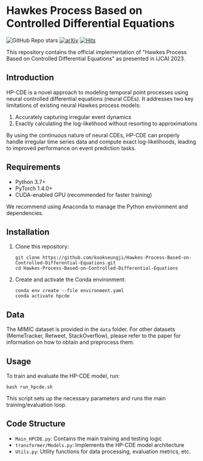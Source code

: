 # Hawkes Process Based on Controlled Differential Equations

![GitHub Repo stars](https://img.shields.io/github/stars/kookseungji/Hawkes-Process-Based-on-Controlled-Differential-Equations)
 [![arXiv](https://img.shields.io/badge/arXiv-2305.07031-b31b1b.svg)](https://arxiv.org/abs/2305.07031) [![Hits](https://hits.seeyoufarm.com/api/count/incr/badge.svg?url=https%3A%2F%2Fgithub.com%2Fkookseungji%2FHawkes-Process-Based-on-Controlled-Differential-Equations&count_bg=%2379C83D&title_bg=%23555555&icon=&icon_color=%23E7E7E7&title=hits&edge_flat=false)](https://hits.seeyoufarm.com)

This repository contains the official implementation of "Hawkes Process Based on Controlled Differential Equations" as presented in IJCAI 2023.

## Introduction

HP-CDE is a novel approach to modeling temporal point processes using neural controlled differential equations (neural CDEs). It addresses two key limitations of existing neural Hawkes process models:
1. Accurately capturing irregular event dynamics 
2. Exactly calculating the log-likelihood without resorting to approximations

By using the continuous nature of neural CDEs, HP-CDE can properly handle irregular time series data and compute exact log-likelihoods, leading to improved performance on event prediction tasks.

## Requirements

- Python 3.7+
- PyTorch 1.4.0+
- CUDA-enabled GPU (recommended for faster training)

We recommend using Anaconda to manage the Python environment and dependencies.

## Installation

1. Clone this repository:
   ```
   git clone https://github.com/kookseungji/Hawkes-Process-Based-on-Controlled-Differential-Equations.git
   cd Hawkes-Process-Based-on-Controlled-Differential-Equations
   ```

2. Create and activate the Conda environment:
   ```
   conda env create --file environment.yaml
   conda activate hpcde
   ```

## Data

The MIMIC dataset is provided in the `data` folder. For other datasets (MemeTracker, Retweet, StackOverflow), please refer to the paper for information on how to obtain and preprocess them.

## Usage

To train and evaluate the HP-CDE model, run:

```
bash run_hpcde.sh
```

This script sets up the necessary parameters and runs the main training/evaluation loop.

## Code Structure

- `Main_HPCDE.py`: Contains the main training and testing logic
- `transformer/Models.py`: Implements the HP-CDE model architecture
- `Utils.py`: Utility functions for data processing, evaluation metrics, etc.

